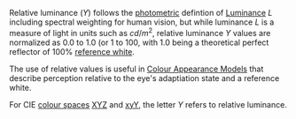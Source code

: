 Relative luminance ($Y$) follows the [photometric](Photometry.md) defintion of [Luminance](Luminance.md) $L$ including spectral weighting for human vision, but while luminance $L$ is a measure of light in units such as $cd/m^2$, relative luminance $Y$ values are normalized as 0.0 to 1.0 (or 1 to 100, with 1.0 being a theoretical perfect reflector of 100% [reference white](White%20Point.md).

The use of relative values is useful in [Colour Appearance Models](colour%20appearance%20models.md) that describe perception relative to the eye's adaptiation state and a reference white.

For CIE [colour spaces](Colour%20Space.md) [XYZ](CIE%201931%20XYZ%20Colour%20Space.md) and [xyY](CIE%20xyY%20Colour%20Space.md), the letter $Y$ refers to relative luminance.